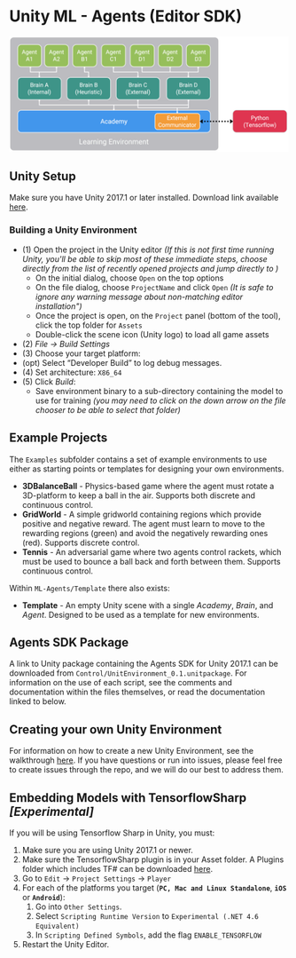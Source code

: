 # Unity ML - Agents (Editor SDK)

![diagram](../images/agents_diagram.png)

## Unity Setup
Make sure you have Unity 2017.1 or later installed. Download link available [here](https://store.unity.com/download?ref=update).

### Building a Unity Environment
- (1) Open the project in the Unity editor *(If this is not first time running Unity, you'll be able to skip most of these immediate steps, choose directly from the list of recently opened projects and jump directly to )*
    - On the initial dialog, choose `Open` on the top options
    - On the file dialog, choose `ProjectName` and click `Open` *(It is safe to ignore any warning message about non-matching editor installation")*
    - Once the project is open, on the `Project` panel (bottom of the tool), click the top folder for `Assets`
    - Double-click the scene icon (Unity logo) to load all game assets
- (2) *File -> Build Settings*
- (3) Choose your target platform:
- (opt) Select “Developer Build” to log debug messages.
- (4) Set architecture: `X86_64`
- (5) Click *Build*:
    - Save environment binary to a sub-directory containing the model to use for training *(you may need to click on the down arrow on the file chooser to be able to select that folder)*

## Example Projects
The `Examples` subfolder contains a set of example environments to use either as starting points or templates for designing your own environments.
* **3DBalanceBall** - Physics-based game where the agent must rotate a 3D-platform to keep a ball in the air. Supports both discrete and continuous control.
* **GridWorld** - A simple gridworld containing regions which provide positive and negative reward. The agent must learn to move to the rewarding regions (green) and avoid the negatively rewarding ones (red). Supports discrete control.
* **Tennis** - An adversarial game where two agents control rackets, which must be used to bounce a ball back and forth between them. Supports continuous control.

Within `ML-Agents/Template` there also exists:
* **Template** - An empty Unity scene with a single _Academy_, _Brain_, and _Agent_. Designed to be used as a template for new environments. 

## Agents SDK Package
A link to Unity package containing the Agents SDK for Unity 2017.1 can be downloaded from `Control/UnitEnvironment_0.1.unitpackage`.
For  information on the use of each script, see the comments and documentation within the files themselves, or read the documentation linked to below. 

## Creating your own Unity Environment
For information on how to create a new Unity Environment, see the walkthrough [here](../../../wiki/Making-a-new-Unity-Environment). If you have questions or run into issues, please feel free to create issues through the repo, and we will do our best to address them.

## Embedding Models with TensorflowSharp _[Experimental]_
If you will be using Tensorflow Sharp in Unity, you must:

1. Make sure you are using Unity 2017.1 or newer.
2. Make sure the TensorflowSharp plugin is in your Asset folder. A Plugins folder which includes TF# can be downloaded [here](https://drive.google.com/file/d/0BxZSPcA0DrkfSEFWcFFCNVZ6U2s/view?usp=sharing).
3. Go to `Edit` -> `Project Settings` -> `Player`
4. For each of the platforms you target (**`PC, Mac and Linux Standalone`**, **`iOS`** or **`Android`**):   
	1. Go into `Other Settings`.
	2. Select `Scripting Runtime Version` to `Experimental (.NET 4.6 Equivalent)` 
	3. In `Scripting Defined Symbols`, add the flag `ENABLE_TENSORFLOW`
5. Restart the Unity Editor.
